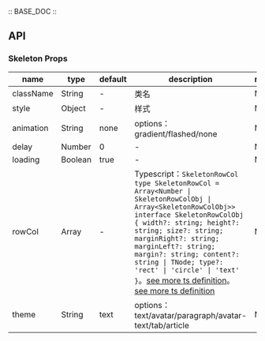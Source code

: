 :: BASE_DOC ::

## API

### Skeleton Props

name | type | default | description | required
-- | -- | -- | -- | --
className | String | - | 类名 | N
style | Object | - | 样式 | N
animation | String | none | options：gradient/flashed/none | N
delay | Number | 0 | \- | N
loading | Boolean | true | \- | N
rowCol | Array | - | Typescript：`SkeletonRowCol` `type SkeletonRowCol = Array<Number \| SkeletonRowColObj \| Array<SkeletonRowColObj>>` `interface SkeletonRowColObj { width?: string; height?: string; size?: string; marginRight?: string; marginLeft?: string; margin?: string; content?: string \| TNode; type?: 'rect' \| 'circle' \| 'text' }`。[see more ts definition](https://github.com/Tencent/omi/blob/master/tdesign/desktop/src/common.ts)。[see more ts definition](https://github.com/Tencent/omi/blob/master/tdesign/desktop/src/skeleton/type.ts) | N
theme | String | text | options：text/avatar/paragraph/avatar-text/tab/article | N
